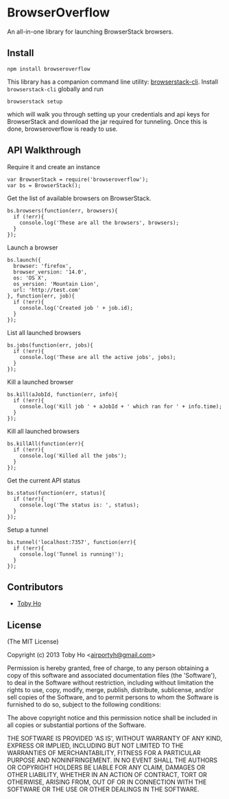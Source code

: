 BrowserOverflow
===============

An all-in-one library for launching BrowserStack browsers.

Install
-------

    npm install browseroverflow

This library has a companion command line utility: [browserstack-cli](https://github.com/airportyh/browserstack-cli). Install `browserstack-cli` globally and run

    browserstack setup

which will walk you through setting up your credentials and api keys for BrowserStack and download the jar required for tunneling. Once this is done, browseroverflow is ready to use.

API Walkthrough
---------------

Require it and create an instance

    var BrowserStack = require('browseroverflow');
    var bs = BrowserStack();

Get the list of available browsers on BrowserStack.

    bs.browsers(function(err, browsers){
      if (!err){
        console.log('These are all the browsers', browsers);
      }
    });

Launch a browser

    bs.launch({
      browser: 'firefox', 
      browser_version: '14.0', 
      os: 'OS X',
      os_version: 'Mountain Lion',
      url: 'http://test.com'
    }, function(err, job){
      if (!err){
        console.log('Created job ' + job.id);
      }
    });

List all launched browsers

    bs.jobs(function(err, jobs){
      if (!err){
        console.log('These are all the active jobs', jobs);
      }
    });

Kill a launched browser

    bs.kill(aJobId, function(err, info){
      if (!err){
        console.log('Kill job ' + aJobId + ' which ran for ' + info.time);
      }
    });

Kill all launched browsers

    bs.killAll(function(err){
      if (!err){
        console.log('Killed all the jobs');
      }
    });

Get the current API status

    bs.status(function(err, status){
      if (!err){
        console.log('The status is: ', status);
      }
    });

Setup a tunnel

    bs.tunnel('localhost:7357', function(err){
      if (!err){
        console.log('Tunnel is running!');
      }
    });

Contributors
------------

* [Toby Ho](http://github.com/airportyh)

License
-------

(The MIT License)

Copyright (c) 2013 Toby Ho &lt;airportyh@gmail.com&gt;

Permission is hereby granted, free of charge, to any person obtaining a copy of this software and associated documentation files (the 'Software'), to deal in the Software without restriction, including without limitation the rights to use, copy, modify, merge, publish, distribute, sublicense, and/or sell copies of the Software, and to permit persons to whom the Software is furnished to do so, subject to the following conditions:

The above copyright notice and this permission notice shall be included in all copies or substantial portions of the Software.

THE SOFTWARE IS PROVIDED 'AS IS', WITHOUT WARRANTY OF ANY KIND, EXPRESS OR IMPLIED, INCLUDING BUT NOT LIMITED TO THE WARRANTIES OF MERCHANTABILITY, FITNESS FOR A PARTICULAR PURPOSE AND NONINFRINGEMENT. IN NO EVENT SHALL THE AUTHORS OR COPYRIGHT HOLDERS BE LIABLE FOR ANY CLAIM, DAMAGES OR OTHER LIABILITY, WHETHER IN AN ACTION OF CONTRACT, TORT OR OTHERWISE, ARISING FROM, OUT OF OR IN CONNECTION WITH THE SOFTWARE OR THE USE OR OTHER DEALINGS IN THE SOFTWARE.
